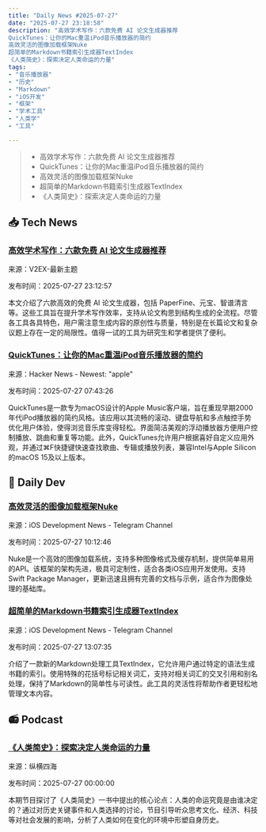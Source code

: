 ```yaml
---
title: "Daily News #2025-07-27"
date: "2025-07-27 23:18:58"
description: "高效学术写作：六款免费 AI 论文生成器推荐
QuickTunes：让你的Mac重温iPod音乐播放器的简约
高效灵活的图像加载框架Nuke
超简单的Markdown书籍索引生成器TextIndex
《人类简史》：探索决定人类命运的力量"
tags: 
- "音乐播放器"
- "历史"
- "Markdown"
- "iOS开发"
- "框架"
- "学术工具"
- "人类学"
- "工具"

---
```


> - 高效学术写作：六款免费 AI 论文生成器推荐
> - QuickTunes：让你的Mac重温iPod音乐播放器的简约
> - 高效灵活的图像加载框架Nuke
> - 超简单的Markdown书籍索引生成器TextIndex
> - 《人类简史》：探索决定人类命运的力量

## 📥 Tech News

### [高效学术写作：六款免费 AI 论文生成器推荐](https://www.v2ex.com/t/1148063)

来源：V2EX-最新主题

发布时间：2025-07-27 23:12:57

本文介绍了六款高效的免费 AI 论文生成器，包括 PaperFine、元宝、智谱清言等。这些工具旨在提升学术写作效率，支持从论文构思到结构生成的全流程。尽管各工具各具特色，用户需注意生成内容的原创性与质量，特别是在长篇论文和复杂议题上存在一定的局限性。值得一试的工具为研究生和学者提供了便利。

### [QuickTunes：让你的Mac重温iPod音乐播放器的简约](https://furnacecreek.org/quicktunes/)

来源：Hacker News - Newest: "apple"

发布时间：2025-07-27 07:43:26

QuickTunes是一款专为macOS设计的Apple Music客户端，旨在重现早期2000年代iPod播放器的简约风格。该应用以其流畅的滚动、键盘导航和多点触控手势优化用户体验，使得浏览音乐库变得轻松。界面简洁美观的浮动播放器方便用户控制播放、跳曲和重复等功能。此外，QuickTunes允许用户根据喜好自定义应用外观，并通过⌘F快捷键快速查找歌曲、专辑或播放列表，兼容Intel与Apple Silicon的macOS 15及以上版本。

## 💾 Daily Dev

### [高效灵活的图像加载框架Nuke](https://github.com/kean/Nuke)

来源：iOS Development News - Telegram Channel

发布时间：2025-07-27 10:12:46

Nuke是一个高效的图像加载系统，支持多种图像格式及缓存机制，提供简单易用的API。该框架的架构先进，极具可定制性，适合各类iOS应用开发使用。支持Swift Package Manager，更新迅速且拥有完善的文档与示例，适合作为图像处理的基础库。

### [超简单的Markdown书籍索引生成器TextIndex](https://christiantietze.de/posts/2025/07/textindex-markdown-book-index/)

来源：iOS Development News - Telegram Channel

发布时间：2025-07-27 13:07:35

介绍了一款新的Markdown处理工具TextIndex，它允许用户通过特定的语法生成书籍的索引。使用特殊的花括号标记相关词汇，支持对相关词汇的交叉引用和别名处理，保持了Markdown的简单性与可读性。此工具的灵活性将帮助作者更轻松地管理文本内容。

## 📻 Podcast

### [《人类简史》：探索决定人类命运的力量](https://www.xiaoyuzhoufm.com/episode/68838d2ca9dec925002c3d25)

来源：纵横四海

发布时间：2025-07-27 00:00:00

本期节目探讨了《人类简史》一书中提出的核心论点：人类的命运究竟是由谁决定的？通过对历史关键事件和人类选择的讨论，节目引导听众思考文化、经济、科技等对社会发展的影响，分析了人类如何在变化的环境中形塑自身历史。
